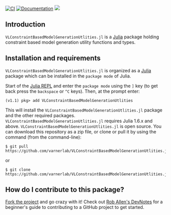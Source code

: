 [![CI](https://github.com/varnerlab/VLConstraintBasedModelGenerationUtilities.jl/actions/workflows/varnerlab.yml/badge.svg?event=push)](https://github.com/varnerlab/VLConstraintBasedModelGenerationUtilities.jl/actions/workflows/varnerlab.yml)
[![Documentation](https://github.com/varnerlab/VLConstraintBasedModelGenerationUtilities.jl/actions/workflows/docdeploy.yml/badge.svg?event=push)](https://github.com/varnerlab/VLConstraintBasedModelGenerationUtilities.jl/actions/workflows/docdeploy.yml)
[![](https://img.shields.io/badge/docs-stable-blue.svg)](https://varnerlab.github.io/VLConstraintBasedModelGenerationUtilities.jl/stable)

## Introduction
``VLConstraintBasedModelGenerationUtlities.jl`` is a [Julia](https://julialang.org/downloads/) package holding constraint based model generation utility functions and types. 

## Installation and requirements
``VLConstraintBasedModelGenerationUtlities.jl`` is organized as a [Julia](http://julialang.org) package which can be installed in the ``package mode`` of Julia.

Start of the [Julia REPL](https://docs.julialang.org/en/v1/stdlib/REPL/index.html) and enter the ``package mode`` using the ``]`` key (to get back press the ``backspace`` or ``^C`` keys). Then, at the prompt enter:

    (v1.1) pkg> add VLConstraintBasedModelGenerationUtlities

This will install the ``VLConstraintBasedModelGenerationUtlities.jl`` package and the other required packages. ``VLConstraintBasedModelGenerationUtlities.jl`` requires Julia 1.6.x and above.
``VLConstraintBasedModelGenerationUtlities.jl`` is open source. You can download this repository as a zip file, or clone or pull it by using the command (from the command-line):

	$ git pull https://github.com/varnerlab/VLConstraintBasedModelGenerationUtlities.jl.git

or

	$ git clone https://github.com/varnerlab/VLConstraintBasedModelGenerationUtlities.jl.git

## How do I contribute to this package?
[Fork the project](https://guides.github.com/activities/forking/) and go crazy with it!
Check out [Rob Allen's DevNotes](https://akrabat.com/the-beginners-guide-to-contributing-to-a-github-project/)
for a beginner's guide to contributing to a GitHub project to get started. 


